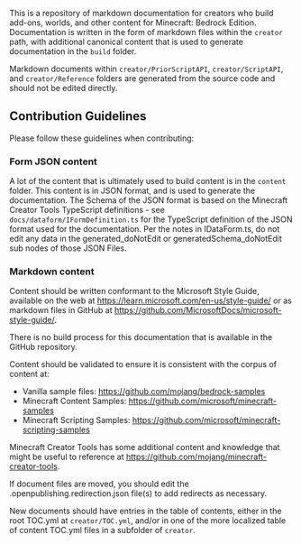 This is a repository of markdown documentation for creators who build add-ons, worlds, and other content for Minecraft: Bedrock Edition. Documentation is written in the form of markdown files within the `creator` path, with additional canonical content that is used to generate documentation in the `build` folder. 

Markdown documents within `creator/PriorScriptAPI`, `creator/ScriptAPI`, and `creator/Reference` folders are generated from the source code and should not be edited directly.


## Contribution Guidelines

Please follow these guidelines when contributing:

### Form JSON content

A lot of the content that is ultimately used to build content is in the `content` folder. This content is in JSON format, and is used to generate the documentation. The Schema of the JSON format is based on the Minecraft Creator Tools TypeScript definitions - see `docs/dataform/IFormDefinition.ts` for the TypeScript definition of the JSON format used for the documentation.  Per the notes in IDataForm.ts, do not edit any data in the generated_doNotEdit or generatedSchema_doNotEdit sub nodes of those JSON Files.

### Markdown content

Content should be written conformant to the Microsoft Style Guide, available on the web at https://learn.microsoft.com/en-us/style-guide/ or as markdown files in GitHub at https://github.com/MicrosoftDocs/microsoft-style-guide/.

There is no build process for this documentation that is available in the GitHub repository. 

Content should be validated to ensure it is consistent with the corpus of content at:
 - Vanilla sample files: https://github.com/mojang/bedrock-samples
 - Minecraft Content Samples: https://github.com/microsoft/minecraft-samples
 - Minecraft Scripting Samples: https://github.com/microsoft/minecraft-scripting-samples

Minecraft Creator Tools has some additional content and knowledge that might be useful to reference at https://github.com/mojang/minecraft-creator-tools. 

If document files are moved, you should edit the .openpublishing.redirection.json file(s) to add redirects as necessary.

New documents should have entries in the table of contents, either in the root TOC.yml at `creator/TOC.yml`, and/or in one of the more localized table of content TOC.yml files in a subfolder of `creator`.
